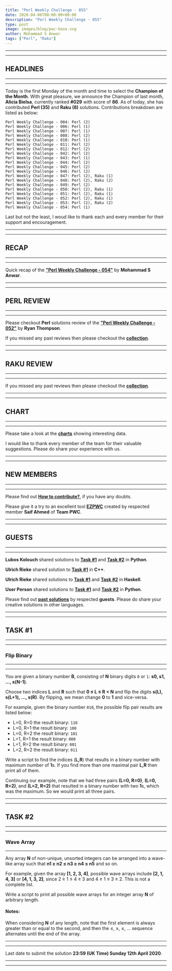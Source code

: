 ```yaml
---
title: "Perl Weekly Challenge - 055"
date: 2020-04-06T00:00:00+00:00
description: "Perl Weekly Challenge - 055"
type: post
image: images/blog/pwc-base.svg
author: Mohammad S Anwar
tags: ["Perl", "Raku"]
---
```

***
***

## HEADLINES

***
***

Today is the first Monday of the month and time to select the **Champion of the Month**. With great pleasure, we announce the Champion of last month, **Alicia Bielsa**, currently ranked **#029** with score of **86**. As of today, she has contributed **Perl (35)** and **Raku (8)** solutions. Contributions breakdown are listed as below:

    Perl Weekly Challenge - 004: Perl (2)
    Perl Weekly Challenge - 006: Perl (1)
    Perl Weekly Challenge - 007: Perl (1)
    Perl Weekly Challenge - 008: Perl (2)
    Perl Weekly Challenge - 010: Perl (1)
    Perl Weekly Challenge - 011: Perl (2)
    Perl Weekly Challenge - 012: Perl (2)
    Perl Weekly Challenge - 042: Perl (2)
    Perl Weekly Challenge - 043: Perl (1)
    Perl Weekly Challenge - 044: Perl (2)
    Perl Weekly Challenge - 045: Perl (2)
    Perl Weekly Challenge - 046: Perl (2)
    Perl Weekly Challenge - 047: Perl (2), Raku (1)
    Perl Weekly Challenge - 048: Perl (2), Raku (2)
    Perl Weekly Challenge - 049: Perl (2)
    Perl Weekly Challenge - 050: Perl (2), Raku (1)
    Perl Weekly Challenge - 051: Perl (2), Raku (1)
    Perl Weekly Challenge - 052: Perl (2), Raku (1)
    Perl Weekly Challenge - 053: Perl (2), Raku (2)
    Perl Weekly Challenge - 054: Perl (1)

Last but not the least, I woud like to thank each and every member for their support and encouragement.

***
***

## RECAP

***
***

Quick recap of the [**"Perl Weekly Challenge - 054"**](/blog/recap-challenge-054) by **Mohammad S Anwar**.

***
***

## PERL REVIEW

***
***

Please checkout **Perl** solutions review of the **["Perl Weekly Challenge - 052"](/blog/review-challenge-052)** by **Ryan Thompson**.

If you missed any past reviews then please checkout the [**collection**](/p5-reviews).

***
***

## RAKU REVIEW

***
***

If you missed any past reviews then please checkout the [**collection**](/p6-reviews).

***
***

## CHART

***
***

Please take a look at the [**charts**](/chart) showing interesting data.

I would like to thank every member of the team for their valuable suggestions. Please do share your experience with us.

***
***

## NEW MEMBERS

***
***

Please find out [**How to contribute?**](/blog/how-to-contribute), if you have any doubts.

Please give it a try to an excellent tool [**EZPWC**](https://github.com/saiftynet/EZPWC) created by respected member **Saif Ahmed** of **Team PWC**.

***
***

## GUESTS

***
***

**Lubos Kolouch** shared solutions to [**Task #1**](https://github.com/manwar/perlweeklychallenge-club/blob/master/challenge-054/lubos-kolouch/python/ch-1.py) and [**Task #2**](https://github.com/manwar/perlweeklychallenge-club/blob/master/challenge-054/lubos-kolouch/python/ch-2.py) in **Python**.

**Ulrich Rieke** shared solution to [**Task #1**](https://github.com/manwar/perlweeklychallenge-club/blob/master/challenge-054/ulrich-rieke/cpp/ch-1.cpp) in **C++**.

**Ulrich Rieke** shared solutions to [**Task #1**](https://github.com/manwar/perlweeklychallenge-club/blob/master/challenge-054/ulrich-rieke/haskell/ch-1.hs) and [**Task #2**](https://github.com/manwar/perlweeklychallenge-club/blob/master/challenge-054/ulrich-rieke/haskell/ch-2.hs) in **Haskell**.

**User Person** shared solutions to [**Task #1**](https://github.com/manwar/perlweeklychallenge-club/blob/master/challenge-054/user-person/python/ch-1.py) and [**Task #2**](https://github.com/manwar/perlweeklychallenge-club/blob/master/challenge-054/user-person/python/ch-2.py) in **Python**.

Please find out [**past solutions**](/blog/guest-contribution) by respected **guests**. Please do share your creative solutions in other languages.

***
***

## TASK #1

***
***

### Flip Binary

***
***

You are given a binary number **B**, consisting of **N** binary digits `0` or `1`: **s0, s1, …, s(N-1)**.

Choose two indices **L** and **R** such that **0 ≤ L ≤ R < N** and flip the digits **s(L), s(L+1), …, s(R)**. By flipping, we mean change **0** to **1** and vice-versa.

For example, given the binary number `010`, the possible flip pair results are listed below:

* L=0, R=0 the result binary: `110`
* L=0, R=1 the result binary: `100`
* L=0, R=2 the result binary: `101`
* L=1, R=1 the result binary: `000`
* L=1, R=2 the result binary: `001`
* L=2, R=2 the result binary: `011`

Write a script to find the indices (**L,R**) that results in a binary number with maximum number of **1**s. If you find more than one maximal pair **L,R** then print all of them.

Continuing our example, note that we had three pairs **(L=0, R=0)**, **(L=0, R=2)**, and **(L=2, R=2)** that resulted in a binary number with two **1**s, which was the maximum. So we would print all three pairs.

***
***

## TASK #2

***
***

### Wave Array

***

Any array **N** of non-unique, unsorted integers can be arranged into a wave-like array such that **n1 ≥ n2 ≤ n3 ≥ n4 ≤ n5** and so on.

For example, given the array **[1, 2, 3, 4]**, possible wave arrays include **[2, 1, 4, 3]** or **[4, 1, 3, 2]**, since 2 ≥ 1 ≤ 4 ≥ 3 and 4 ≥ 1 ≤ 3 ≥ 2. This is not a complete list.

Write a script to print all possible wave arrays for an integer array **N** of arbitrary length.

#### Notes:

When considering **N** of any length, note that the first element is always greater than or equal to the second, and then the ≤, ≥, ≤, … sequence alternates until the end of the array.

***
***

Last date to submit the solution **23:59 (UK Time) Sunday 12th April 2020**.

***
***
